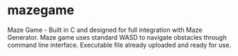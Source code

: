 # mazegame
Maze Game - Built in C and designed for full integration with Maze Generator.
Maze game uses standard WASD to navigate obstacles through command line interface.
Executable file already uploaded and ready for use.

